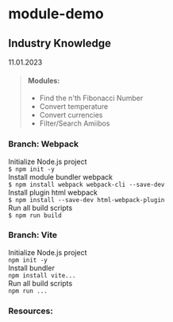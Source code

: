 # module-demo

## Industry Knowledge

11.01.2023

> #### Modules:  
> * Find the n'th Fibonacci Number  
> * Convert temperature  
> * Convert currencies  
> * Filter/Search Amiibos


### Branch: Webpack

Initialize Node.js project  
`$ npm init -y`  
Install module bundler webpack   
`$ npm install webpack webpack-cli --save-dev`  
Install plugin html webpack   
`$ npm install --save-dev html-webpack-plugin`  
Run all build scripts  
`$ npm run build`  


### Branch: Vite
Initialize Node.js project  
`npm init -y`  
Install bundler  
`npm install vite...`  
Run all build scripts  
`npm run ...`






### Resources:
